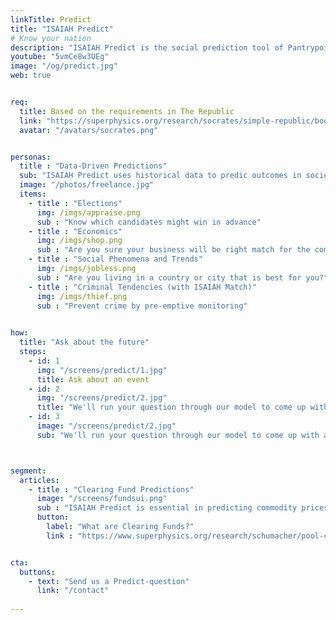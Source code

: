 ```yaml
---
linkTitle: Predict
title: "ISAIAH Predict"
# Know your nation
description: "ISAIAH Predict is the social prediction tool of Pantrypoints System that uses Supersociology"
youtube: "5vmCe8w3UEg"
image: "/og/predict.jpg"
web: true


req:
  title: Based on the requirements in The Republic
  link: "https://superphysics.org/research/socrates/simple-republic/book-8/chapter-1/"
  avatar: "/avatars/socrates.png"


personas:
  title : "Data-Driven Predictions"
  sub: "ISAIAH Predict uses historical data to predic outcomes in society"
  image: "/photos/freelance.jpg"  
  items:
    - title : "Elections"
      img: /imgs/appraise.png
      sub : "Know which candidates might win in advance"      
    - title : "Economics"
      img: /imgs/shop.png
      sub : "Are you sure your business will be right match for the coming economy?"
    - title : "Social Phenomena and Trends"
      img: /imgs/jobless.png
      sub : "Are you living in a country or city that is best for you?"
    - title : "Criminal Tendencies (with ISAIAH Match)"
      img: /imgs/thief.png    
      sub : "Prevent crime by pre-emptive monitoring"
      

how:
  title: "Ask about the future"
  steps:
    - id: 1
      img: "/screens/predict/1.jpg"
      title: Ask about an event
    - id: 2
      img: "/screens/predict/2.jpg"
      title: "We'll run your question through our model to come up with an answer"
    - id: 3
      image: "/screens/predict/2.jpg"
      sub: "We'll run your question through our model to come up with an answer"      



segment:
  articles:
    - title : "Clearing Fund Predictions"
      image: "/screens/fundsui.png"
      sub : "ISAIAH Predict is essential in predicting commodity prices in order to allocate the proper interest rates for clearing funds for respective commodities" 
      button:
        label: "What are Clearing Funds?"
        link : "https://www.superphysics.org/research/schumacher/pool-clearing/part-3"


cta:
  buttons:
    - text: "Send us a Predict-question"
      link: "/contact"
  
---
```

